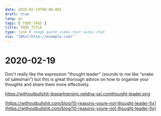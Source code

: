 ```yaml
---
date: 2020-02-19T00:00:00Z
draft: true
lang: en
tags: [ TODO_TAGS ]
title: TODO_TITLE
type: link # image quote video text audio chat
via: "[Who](http://example.com)"
---
```



# 2020-02-19

Don't really like the expression “thought leader” (sounds to me like “snake oil salesman”) but this is great thorough advice on how to organise your thoughts and share them more effectively.

https://withoutbullshit-jbspartnersinc.netdna-ssl.comthought-leader.png

[https://withoutbullshit.com/blog/10-reasons-youre-not-thought-leader-fix](https://withoutbullshit.com/blog/10-reasons-youre-not-thought-leader-fix)

